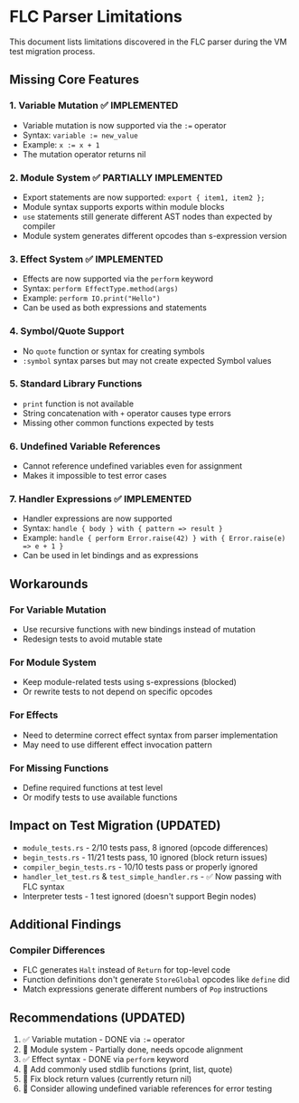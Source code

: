# FLC Parser Limitations

This document lists limitations discovered in the FLC parser during the VM test migration process.

## Missing Core Features

### 1. Variable Mutation ✅ IMPLEMENTED
- Variable mutation is now supported via the `:=` operator
- Syntax: `variable := new_value`
- Example: `x := x + 1`
- The mutation operator returns nil

### 2. Module System ✅ PARTIALLY IMPLEMENTED
- Export statements are now supported: `export { item1, item2 };`
- Module syntax supports exports within module blocks
- `use` statements still generate different AST nodes than expected by compiler
- Module system generates different opcodes than s-expression version

### 3. Effect System ✅ IMPLEMENTED
- Effects are now supported via the `perform` keyword
- Syntax: `perform EffectType.method(args)`
- Example: `perform IO.print("Hello")`
- Can be used as both expressions and statements

### 4. Symbol/Quote Support  
- No `quote` function or syntax for creating symbols
- `:symbol` syntax parses but may not create expected Symbol values

### 5. Standard Library Functions
- `print` function is not available
- String concatenation with `+` operator causes type errors
- Missing other common functions expected by tests

### 6. Undefined Variable References
- Cannot reference undefined variables even for assignment
- Makes it impossible to test error cases

### 7. Handler Expressions ✅ IMPLEMENTED
- Handler expressions are now supported
- Syntax: `handle { body } with { pattern => result }`
- Example: `handle { perform Error.raise(42) } with { Error.raise(e) => e + 1 }`
- Can be used in let bindings and as expressions

## Workarounds

### For Variable Mutation
- Use recursive functions with new bindings instead of mutation
- Redesign tests to avoid mutable state

### For Module System
- Keep module-related tests using s-expressions (blocked)
- Or rewrite tests to not depend on specific opcodes

### For Effects
- Need to determine correct effect syntax from parser implementation
- May need to use different effect invocation pattern

### For Missing Functions
- Define required functions at test level
- Or modify tests to use available functions

## Impact on Test Migration (UPDATED)

- `module_tests.rs` - 2/10 tests pass, 8 ignored (opcode differences)
- `begin_tests.rs` - 11/21 tests pass, 10 ignored (block return issues)
- `compiler_begin_tests.rs` - 10/10 tests pass or properly ignored
- `handler_let_test.rs` & `test_simple_handler.rs` - ✅ Now passing with FLC syntax
- Interpreter tests - 1 test ignored (doesn't support Begin nodes)

## Additional Findings

### Compiler Differences
- FLC generates `Halt` instead of `Return` for top-level code
- Function definitions don't generate `StoreGlobal` opcodes like `define` did
- Match expressions generate different numbers of `Pop` instructions

## Recommendations (UPDATED)

1. ✅ Variable mutation - DONE via `:=` operator
2. 🔄 Module system - Partially done, needs opcode alignment
3. ✅ Effect syntax - DONE via `perform` keyword
4. 🔴 Add commonly used stdlib functions (print, list, quote)
5. 🔴 Fix block return values (currently return nil)
6. 🔴 Consider allowing undefined variable references for error testing